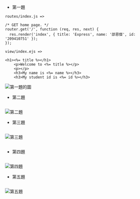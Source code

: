 - 第一題

```
routes/index.js =>

/* GET home page. */
router.get('/', function (req, res, next) {
  res.render('index', { title: 'Express', name: '邵恩傑', id: '209410751' });
});

```

```
view/index.ejs =>

<h1><%= title %></h1>
    <p>Welcome to <%= title %></p>
    <p></p>
    <h3>My name is <%= name %></h3>
    <h3>My student id is <%= id %></h3>

```

![第一題的圖](https://i.imgur.com/aZt2UTo.png)

- 第二題

```

```

![第二題](https://i.imgur.com/9pBSbip.jpg)

- 第三題

```

```

![第三題](https://i.imgur.com/E0BtQ2Q.jpg)

```

```

- 第四題

```

```

![第四題](https://i.imgur.com/ffkQUHX.png)

- 第五題

```

```

![第五題](https://i.imgur.com/adVM9Ps.jpg)
